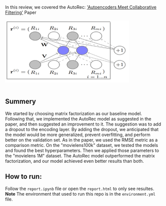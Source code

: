In this review, we covered the AutoRec: ['Autoencoders Meet Collaborative Filtering'](https://dl.acm.org/doi/pdf/10.1145/2740908.2742726) Paper
<br><br><img height="200" src="images/autorec.png" width="400" class="center"/>
<br><br>
## Summery 
We started by choosing matrix factorization as our baseline model. Following that, we implemented the AutoRec model as suggested in the paper, and then suggested an improvement to it.
The suggestion was to add a dropout to the encoding layer. By adding the dropout, we anticipated that the model would be more generalized, prevent overfitting, and perform better on the validation set.
As in the paper, we used the RMSE metric as a comparison metric.
On the "movielens100k" dataset, we tested the models and found the best hyperparameters. Then we applied those parameters to the "movielens 1M" dataset.
The AutoRec model outperformed the matrix factorization, and our model achieved even better results than both.

## How to run:
Follow the `report.ipynb` file or open the `report.html` to only see resultes.
<br>**Note** The environment that used to run this repo is in the `environment.yml` file. 
